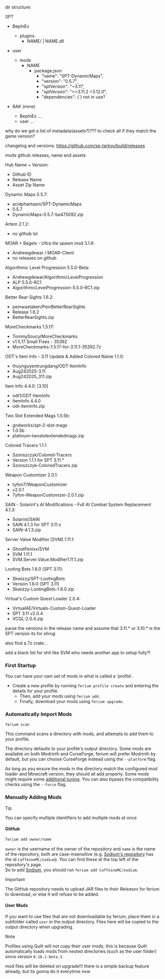 
dir structure:

SPT
- BepInEx
    - plugins
        - NAME/ | NAME.dll

- user
    - mods
        - NAME
            - package.json
                - "name": "SPT-DynamicMaps",
                - "version": "0.5.7",
                - "sptVersion": "~3.11",
                - "sptVersion": ">=3.11.2 <3.12.0",
                - "dependencies": { } not in use?

- BAK (mine)
    - BepInEx ...
    - user ...

why do we get a list of metadata(assets?)???
to check all if they match the game version?


changelog and versions:
https://github.com/sp-tarkov/build/releases


mods github releases, name and assets

Hub Name + Version:
- Github ID
- Release Name
- Asset Zip Name


Dynamic Maps 0.5.7:
- acidphantasm/SPT-DynamicMaps
- 0.5.7
- DynamicMaps-0.5.7-ba475092.zip


Artem 2.1.2:
- no github lol

MOAR + Bagels - Ultra lite spawn mod 3.1.6:
- Andrewgdewar / MOAR-Client
- no releases on github

Algorithmic Level Progression 5.5.0-Beta:
- Andrewgdewar/AlgorithmicLevelProgression
- ALP 5.5.0-RC1
- AlgorithmicLevelProgression-5.5.0-RC1.zip

Better Rear Sights 1.6.2:
- peinwastaken/PeinBetterRearSights
- Release 1.6.2
- BetterRearSights.zip

MoreCheckmarks 1.5.17:
- TommySoucy/MoreCheckmarks
- v1.5.17 Small Fixes - 35392
- MoreCheckmarks-1.5.17-for-3.11.1-35392.7z

ODT's Item Info - 3.11 Update & Added Colored Name 1.1.0:
- thuynguyentrungdang/ODT-ItemInfo
- Aug242025-3.11
- Aug242025_311.zip

Item Info 4.4.0: [3.10]
- odt1/ODT-ItemInfo
- ItemInfo 4.4.0
- odt-iteminfo.zip

Two Slot Extended Mags 1.0.5b:
- gndworks/spt-2-slot-mags
- 1.0.5b
- platinum-twoslotextendedmags.zip

Colored Tracers 1.1.1:
- Szonszczyk/Colored-Tracers
- Version 1.1.1 for SPT 3.11.*
- Szonszczyk-ColoredTracers.zip

Weapon Customizer 2.0.1:
- tyfon7/WeaponCustomizer
- v2.0.1
- Tyfon-WeaponCustomizer-2.0.1.zip

SAIN - Solarint's AI Modifications - Full AI Combat System Replacement 4.1.3:
- Solarint/SAIN
- SAIN 4.1.3 for SPT 3.11.x
- SAIN-4.1.3.zip

Server Value Modifier [SVM] 1.11.1:
- GhostFenixx/SVM
- SVM 1.11.1
- SVM.Server.Value.Modifier1.11.1.zip

Looting Bots 1.6.0 (SPT 3.11):
- Skwizzy/SPT-LootingBots
- Version 1.6.0 (SPT 3.11)
- Skwizzy-LootingBots-1.6.0.zip

Virtual's Custom Quest Loader 2.0.4:
- VirtualAE/Virtuals-Custom-Quest-Loader
- SPT 3.11 v2.0.4
- VCQL-2.0.4.zip





parse the versions in the release name and assume that 3.11.* or 3.10.* is the SPT version its for _shrug_

also find a 7z crate...

add a black list for shit like SVM who needs another app to setup fully?!






### First Startup

You can have your own set of mods in what is called a 'profile'.

- Create a new profile by running `ferium profile create` and entering the details for your profile.
  - Then, add your mods using `ferium add`.
  - Finally, download your mods using `ferium upgrade`.

### Automatically Import Mods

```bash
ferium scan
```

This command scans a directory with mods, and attempts to add them to your profile.

The directory defaults to your profile's output directory. Some mods are available on both Modrinth and CurseForge; ferium will prefer Modrinth by default, but you can choose CurseForge instead using the `--platform` flag.

As long as you ensure the mods in the directory match the configured mod loader and Minecraft version, they should all add properly. Some mods might require some [additional tuning](#check-overrides). You can also bypass the compatibility checks using the `--force` flag.

### Manually Adding Mods

> [!TIP]
> You can specify multiple identifiers to add multiple mods at once

#### GitHub
```bash
ferium add owner/name
```
`owner` is the username of the owner of the repository and `name` is the name of the repository, both are case-insensitive (e.g. [Sodium's repository](https://github.com/CaffeineMC/sodium) has the id `CaffeineMC/sodium`). You can find these at the top left of the repository's page.  
So to add [Sodium](https://github.com/CaffeineMC/sodium), you should run `ferium add CaffeineMC/sodium`.

> [!IMPORTANT]
> The GitHub repository needs to upload JAR files to their _Releases_ for ferium to download, or else it will refuse to be added.

#### User Mods

If you want to use files that are not downloadable by ferium, place them in a subfolder called `user` in the output directory. Files here will be copied to the output directory when upgrading.

> [!NOTE]
> Profiles using Quilt will not copy their user mods, this is because Quilt automatically loads mods from nested directories (such as the user folder) since version `0.18.1-beta.3`.
  

mod files will be deleted on upgrade!!! there is a simple backup feature already, but its gonna do it everytime now